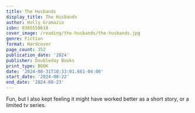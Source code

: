 ```yaml
---
title: The Husbands
display_title: The Husbands
author: Holly Gramazio
isbn: 0385550618
cover_image: /reading/the-husbands/the-husbands.jpg
genre: Fiction
format: Hardcover
page_count: 352
publication_date: '2024'
publisher: Doubleday Books
print_type: BOOK
date: '2024-08-31T18:33:01.661-04:00'
start_date: '2024-08-22'
end_date: '2024-08-23'
---
```


Fun, but I also kept feeling it might have worked better as a short story, or a limited tv series.